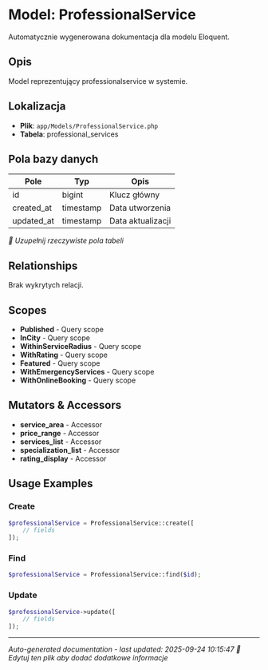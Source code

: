 # Model: ProfessionalService

Automatycznie wygenerowana dokumentacja dla modelu Eloquent.

## Opis
Model reprezentujący professionalservice w systemie.

## Lokalizacja
- **Plik**: `app/Models/ProfessionalService.php`
- **Tabela**: professional_services

## Pola bazy danych
| Pole | Typ | Opis |
|------|-----|------|
| id | bigint | Klucz główny |
| created_at | timestamp | Data utworzenia |
| updated_at | timestamp | Data aktualizacji |

*📝 Uzupełnij rzeczywiste pola tabeli*

## Relationships
Brak wykrytych relacji.

## Scopes
- **Published** - Query scope
- **InCity** - Query scope
- **WithinServiceRadius** - Query scope
- **WithRating** - Query scope
- **Featured** - Query scope
- **WithEmergencyServices** - Query scope
- **WithOnlineBooking** - Query scope

## Mutators & Accessors
- **service_area** - Accessor
- **price_range** - Accessor
- **services_list** - Accessor
- **specialization_list** - Accessor
- **rating_display** - Accessor

## Usage Examples

### Create
```php
$professionalService = ProfessionalService::create([
    // fields
]);
```

### Find
```php
$professionalService = ProfessionalService::find($id);
```

### Update
```php
$professionalService->update([
    // fields
]);
```

---
*Auto-generated documentation - last updated: 2025-09-24 10:15:47*
*📝 Edytuj ten plik aby dodać dodatkowe informacje*